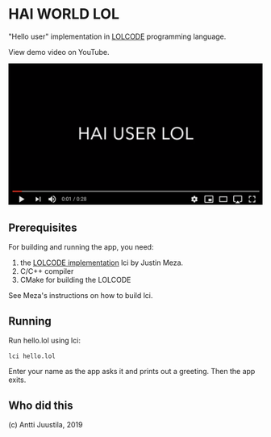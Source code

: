 # HAI WORLD LOL

"Hello user" implementation in [LOLCODE](http://www.lolcode.org) programming language.

View demo video on YouTube.

[ ![LOL Demo video in YouTube](YouTubeLOLScreen.png)](https://www.youtube.com/watch?v=PxpiBOY9eOw)


## Prerequisites

For building and running the app, you need:

1. the [LOLCODE implementation](https://github.com/justinmeza/lci) lci by Justin Meza.
2. C/C++ compiler
3. CMake for building the LOLCODE

See Meza's instructions on how to build lci.

## Running 

Run hello.lol using lci:

```
lci hello.lol
```
Enter your name as the app asks it and prints out a greeting. Then the app exits.


## Who did this

(c) Antti Juustila, 2019

